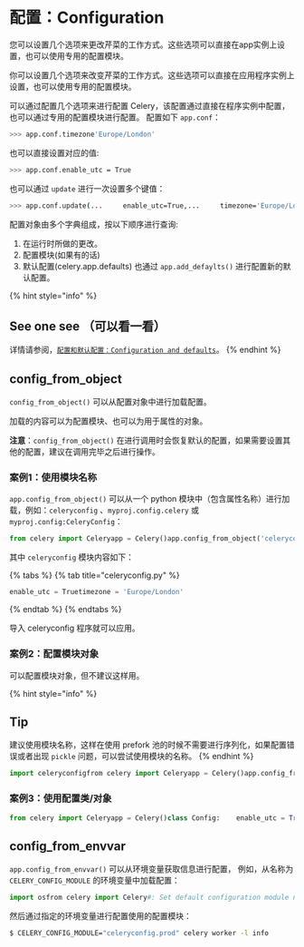 # 配置：Configuration

您可以设置几个选项来更改芹菜的工作方式。这些选项可以直接在app实例上设置，也可以使用专用的配置模块。

你可以设置几个选项来改变芹菜的工作方式。这些选项可以直接在应用程序实例上设置，也可以使用专用的配置模块。

可以通过配置几个选项来进行配置 Celery，该配置通过直接在程序实例中配置，也可以通过专用的配置模块进行配置。 配置如下 `app.conf`：

```bash
>>> app.conf.timezone'Europe/London'
```

也可以直接设置对应的值:

```bash
>>> app.conf.enable_utc = True
```

也可以通过 `update` 进行一次设置多个键值：

```bash
>>> app.conf.update(...     enable_utc=True,...     timezone='Europe/London',...)
```

配置对象由多个字典组成，按以下顺序进行查询:

1. 在运行时所做的更改。
2. 配置模块\(如果有的话\)
3. 默认配置\(celery.app.defaults\) 也通过 `app.add_defaylts()` 进行配置新的默认配置。

{% hint style="info" %}
## See one see （可以看一看）

详情请参阅，[`配置和默认配置：Configuration and defaults`](../pei-zhi-he-mo-ren-pei-zhi-configuration-and-defaults.md)。
{% endhint %}

## config\_from\_object

`config_from_object()` 可以从配置对象中进行加载配置。 

加载的内容可以为配置模块、也可以为用于属性的对象。 

**注意**：`config_from_object()` 在进行调用时会恢复默认的配置，如果需要设置其他的配置，建议在调用完毕之后进行操作。

### 案例1：使用模块名称

`app.config_from_object()` 可以从一个 python 模块中（包含属性名称）进行加载，例如：`celeryconfig` 、`myproj.config.celery` 或 `myproj.config:CeleryConfig`：

```python
from celery import Celeryapp = Celery()app.config_from_object('celeryconfig')
```

其中 `celeryconfig` 模块内容如下： 

{% tabs %}
{% tab title="celeryconfig.py" %}
```python
enable_utc = Truetimezone = 'Europe/London'
```
{% endtab %}
{% endtabs %}

导入 celeryconfig 程序就可以应用。

### 案例2：配置模块对象

可以配置模块对象，但不建议这样用。

{% hint style="info" %}
## Tip

建议使用模块名称，这样在使用 prefork 池的时候不需要进行序列化，如果配置错误或者出现 `pickle` 问题，可以尝试使用模块的名称。
{% endhint %}

```python
import celeryconfigfrom celery import Celeryapp = Celery()app.config_from_object(celeryconfig)
```

### 案例3：使用配置类/对象

```python
from celery import Celeryapp = Celery()class Config:    enable_utc = True    timezone = 'Europe/London'app.config_from_object(Config)# or using the fully qualified name of the object:#   app.config_from_object('module:Config')
```

## config\_from\_envvar

`app.config_from_envvar()` 可以从环境变量获取信息进行配置， 例如，从名称为 `CELERY_CONFIG_MODULE` 的环境变量中加载配置：

```python
import osfrom celery import Celery#: Set default configuration module nameos.environ.setdefault('CELERY_CONFIG_MODULE', 'celeryconfig')app = Celery()app.config_from_envvar('CELERY_CONFIG_MODULE')
```

然后通过指定的环境变量进行配置使用的配置模块：

```bash
$ CELERY_CONFIG_MODULE="celeryconfig.prod" celery worker -l info
```

